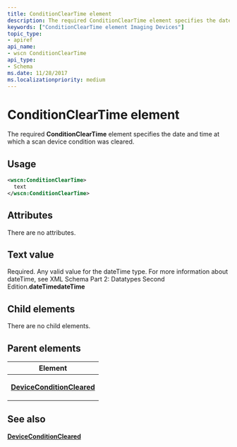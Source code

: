 ```yaml
---
title: ConditionClearTime element
description: The required ConditionClearTime element specifies the date and time at which a scan device condition was cleared.
keywords: ["ConditionClearTime element Imaging Devices"]
topic_type:
- apiref
api_name:
- wscn ConditionClearTime
api_type:
- Schema
ms.date: 11/28/2017
ms.localizationpriority: medium
---
```


# ConditionClearTime element


The required **ConditionClearTime** element specifies the date and time at which a scan device condition was cleared.

## Usage

```xml
<wscn:ConditionClearTime>
  text
</wscn:ConditionClearTime>
```

## Attributes

There are no attributes.

## Text value

Required. Any valid value for the dateTime type. For more information about dateTime, see XML Schema Part 2: Datatypes Second Edition.**dateTimedateTime**

## Child elements


There are no child elements.

## Parent elements


<table>
<colgroup>
<col width="100%" />
</colgroup>
<thead>
<tr class="header">
<th>Element</th>
</tr>
</thead>
<tbody>
<tr class="odd">
<td><p><a href="deviceconditioncleared.md" data-raw-source="[&lt;strong&gt;DeviceConditionCleared&lt;/strong&gt;](deviceconditioncleared.md)"><strong>DeviceConditionCleared</strong></a></p></td>
</tr>
</tbody>
</table>

## See also


[**DeviceConditionCleared**](deviceconditioncleared.md)

 

 






